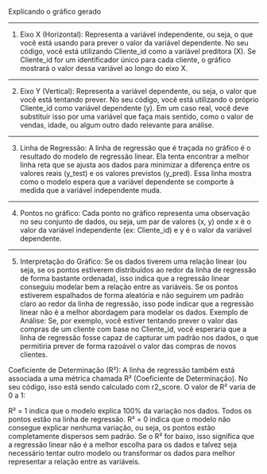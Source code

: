 Explicando o gráfico gerado

---

1. Eixo X (Horizontal):
Representa a variável independente, ou seja, o que você está usando para prever o valor da variável dependente. No seu código, você está utilizando Cliente_id como a variável preditora (X). Se Cliente_id for um identificador único para cada cliente, o gráfico mostrará o valor dessa variável ao longo do eixo X.

---

2. Eixo Y (Vertical):
Representa a variável dependente, ou seja, o valor que você está tentando prever. No seu código, você está utilizando o próprio Cliente_id como variável dependente (y). Em um caso real, você deve substituir isso por uma variável que faça mais sentido, como o valor de vendas, idade, ou algum outro dado relevante para análise.

---

3. Linha de Regressão:
A linha de regressão que é traçada no gráfico é o resultado do modelo de regressão linear. Ela tenta encontrar a melhor linha reta que se ajusta aos dados para minimizar a diferença entre os valores reais (y_test) e os valores previstos (y_pred).
Essa linha mostra como o modelo espera que a variável dependente se comporte à medida que a variável independente muda.

---

4. Pontos no gráfico:
Cada ponto no gráfico representa uma observação no seu conjunto de dados, ou seja, um par de valores (x, y) onde x é o valor da variável independente (ex: Cliente_id) e y é o valor da variável dependente.

---

5. Interpretação do Gráfico:
Se os dados tiverem uma relação linear (ou seja, se os pontos estiverem distribuídos ao redor da linha de regressão de forma bastante ordenada), isso indica que a regressão linear conseguiu modelar bem a relação entre as variáveis.
Se os pontos estiverem espalhados de forma aleatória e não seguirem um padrão claro ao redor da linha de regressão, isso pode indicar que a regressão linear não é a melhor abordagem para modelar os dados.
Exemplo de Análise:
Se, por exemplo, você estiver tentando prever o valor das compras de um cliente com base no Cliente_id, você esperaria que a linha de regressão fosse capaz de capturar um padrão nos dados, o que permitiria prever de forma razoável o valor das compras de novos clientes.

Coeficiente de Determinação (R²):
A linha de regressão também está associada a uma métrica chamada R² (Coeficiente de Determinação). No seu código, isso está sendo calculado com r2_score. O valor de R² varia de 0 a 1:

R² = 1 indica que o modelo explica 100% da variação nos dados. Todos os pontos estão na linha de regressão.
R² = 0 indica que o modelo não consegue explicar nenhuma variação, ou seja, os pontos estão completamente dispersos sem padrão.
Se o R² for baixo, isso significa que a regressão linear não é a melhor escolha para os dados e talvez seja necessário tentar outro modelo ou transformar os dados para melhor representar a relação entre as variáveis.